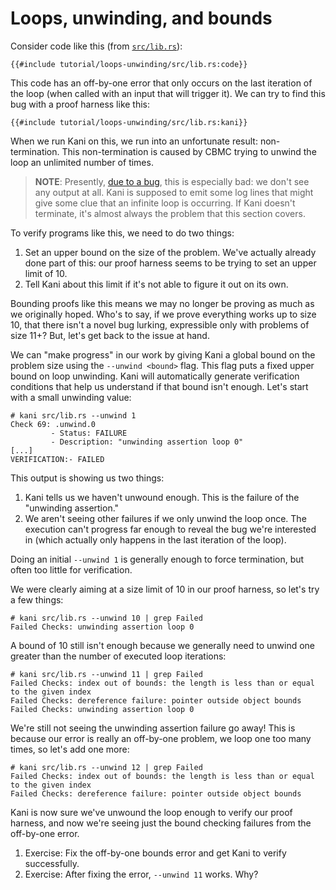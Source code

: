 # Loops, unwinding, and bounds

Consider code like this (from [`src/lib.rs`](https://github.com/model-checking/kani/blob/main/docs/src/tutorial/loops-unwinding/src/lib.rs)):

```rust,noplaypen
{{#include tutorial/loops-unwinding/src/lib.rs:code}}
```

This code has an off-by-one error that only occurs on the last iteration of the loop (when called with an input that will trigger it).
We can try to find this bug with a proof harness like this:

```rust,noplaypen
{{#include tutorial/loops-unwinding/src/lib.rs:kani}}
```

When we run Kani on this, we run into an unfortunate result: non-termination.
This non-termination is caused by CBMC trying to unwind the loop an unlimited number of times.

> **NOTE**: Presently, [due to a bug](https://github.com/model-checking/kani/issues/493), this is especially bad: we don't see any output at all.
> Kani is supposed to emit some log lines that might give some clue that an infinite loop is occurring.
> If Kani doesn't terminate, it's almost always the problem that this section covers.

To verify programs like this, we need to do two things:

1. Set an upper bound on the size of the problem.
We've actually already done part of this: our proof harness seems to be trying to set an upper limit of 10.
2. Tell Kani about this limit if it's not able to figure it out on its own.

Bounding proofs like this means we may no longer be proving as much as we originally hoped.
Who's to say, if we prove everything works up to size 10, that there isn't a novel bug lurking, expressible only with problems of size 11+?
But, let's get back to the issue at hand.

We can "make progress" in our work by giving Kani a global bound on the problem size using the `--unwind <bound>` flag.
This flag puts a fixed upper bound on loop unwinding.
Kani will automatically generate verification conditions that help us understand if that bound isn't enough.
Let's start with a small unwinding value:

```
# kani src/lib.rs --unwind 1
Check 69: .unwind.0
         - Status: FAILURE
         - Description: "unwinding assertion loop 0"
[...]
VERIFICATION:- FAILED
```

This output is showing us two things:

1. Kani tells us we haven't unwound enough. This is the failure of the "unwinding assertion."
2. We aren't seeing other failures if we only unwind the loop once.
The execution can't progress far enough to reveal the bug we're interested in (which actually only happens in the last iteration of the loop).

Doing an initial `--unwind 1` is generally enough to force termination, but often too little for verification.

We were clearly aiming at a size limit of 10 in our proof harness, so let's try a few things:

```
# kani src/lib.rs --unwind 10 | grep Failed
Failed Checks: unwinding assertion loop 0
```

A bound of 10 still isn't enough because we generally need to unwind one greater than the number of executed loop iterations:

```
# kani src/lib.rs --unwind 11 | grep Failed
Failed Checks: index out of bounds: the length is less than or equal to the given index
Failed Checks: dereference failure: pointer outside object bounds
Failed Checks: unwinding assertion loop 0
```

We're still not seeing the unwinding assertion failure go away!
This is because our error is really an off-by-one problem, we loop one too many times, so let's add one more:

```
# kani src/lib.rs --unwind 12 | grep Failed
Failed Checks: index out of bounds: the length is less than or equal to the given index
Failed Checks: dereference failure: pointer outside object bounds
```

Kani is now sure we've unwound the loop enough to verify our proof harness, and now we're seeing just the bound checking failures from the off-by-one error.

1. Exercise: Fix the off-by-one bounds error and get Kani to verify successfully.
2. Exercise: After fixing the error, `--unwind 11` works. Why?
